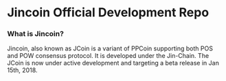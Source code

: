 
Jincoin Official Development Repo
=======================================

### What is Jincoin?
Jincoin, also known as JCoin is a variant of PPCoin supporting both POS and POW consensus protocol.
It is developed under the Jin-Chain.
The JCoin is now under active development and targeting a beta release in Jan 15th, 2018.
